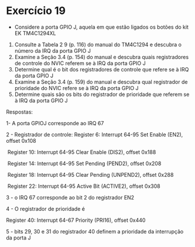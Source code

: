 # Exercício 19



- Considere a porta GPIO J, aquela em que
  estão ligados os botões do kit EK TM4C1294XL

1.  Consulte a Tabela 2 9 (p. 116) do manual do
   TM4C1294 e descubra o número da IRQ da
   porta GPIO J
2.  Examine a Seção 3.4 (p. 154) do manual e
   descubra quais registradores de controle
   do NVIC referem se à IRQ da porta GPIO J
3. Determine qual é o bit dos registradores de
   controle que refere se à IRQ da porta GPIO J
4. Examine a Seção 3.4 (p. 159) do manual e
   descubra qual registrador de prioridade do
   NVIC refere se à IRQ da porta GPIO J
5. Determine quais são os bits do registrador
   de prioridade que referem se à IRQ da porta
   GPIO J



Respostas:

1- A porta GPIOJ corresponde ao IRQ 67

2 - Registrador de controle: Register 6: Interrupt 64-95 Set Enable (EN2), offset 0x108

​     Register 10: Interrupt 64-95 Clear Enable (DIS2), offset 0x188

​     Register 14: Interrupt 64-95 Set Pending (PEND2), offset 0x208

​     Register 18: Interrupt 64-95 Clear Pending (UNPEND2), offset 0x288

​     Register 22: Interrupt 64-95 Active Bit (ACTIVE2), offset 0x308

 3 - o IRQ 67 corresponde ao bit 2 do registrador EN2

4 - O registrador de prioridade é 

 Register 40: Interrupt 64-67 Priority (PRI16), offset 0x440

5 - bits 29, 30 e 31 do registrador 40 definem a prioridade da interrupção da porta J
